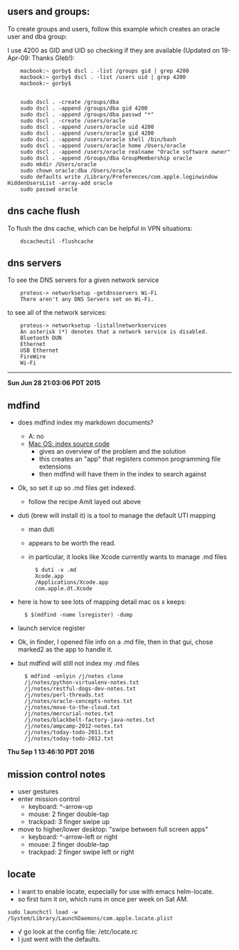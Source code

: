 ## users and groups:

To create groups and users, follow this example which creates an oracle user and dba group:

I use 4200 as GID and UID so checking if they are available (Updated on 19-Apr-09: Thanks Gleb!):

        macbook:~ gorby$ dscl . -list /groups gid | grep 4200
        macbook:~ gorby$ dscl . -list /users uid | grep 4200
        macbook:~ gorby$


        sudo dscl . -create /groups/dba
        sudo dscl . -append /groups/dba gid 4200
        sudo dscl . -append /groups/dba passwd "*"
        sudo dscl . -create /users/oracle
        sudo dscl . -append /users/oracle uid 4200
        sudo dscl . -append /users/oracle gid 4200
        sudo dscl . -append /users/oracle shell /bin/bash
        sudo dscl . -append /users/oracle home /Users/oracle
        sudo dscl . -append /users/oracle realname "Oracle software owner"
        sudo dscl . -append /Groups/dba GroupMembership oracle
        sudo mkdir /Users/oracle
        sudo chown oracle:dba /Users/oracle
        sudo defaults write /Library/Preferences/com.apple.loginwindow HiddenUsersList -array-add oracle
        sudo passwd oracle

## dns cache flush

To flush the dns cache, which can be helpful in VPN situations:

        dscacheutil -flushcache

## dns servers

To see the DNS servers for a given network service

        proteus-> networksetup -getdnsservers Wi-Fi
        There aren't any DNS Servers set on Wi-Fi.

to see all of the network services:

        proteus-> networksetup -listallnetworkservices
        An asterisk (*) denotes that a network service is disabled.
        Bluetooth DUN
        Ethernet
        USB Ethernet
        FireWire
        Wi-Fi

----

**Sun Jun 28 21:03:06 PDT 2015**

## mdfind

- does mdfind index my markdown documents?
    - A: no
    - [Mac OS: index source code](http://amitp.blogspot.com/2014/06/mac-os-index-source-code.html)
        - gives an overview of the problem and the solution
        - this creates an "app" that registers common programming file extensions
        - then mdfind will have them in the index to search against

- Ok, so set it up so .md files get indexed.
    - follow the recipe Amit layed out above

- duti (brew will install it) is a tool to manage the *d*efault UTI mapping
    - man duti
    - appears to be worth the read.
    - in particular, it looks like Xcode currently wants to manage .md files

            $ duti -x .md
            Xcode.app
            /Applications/Xcode.app
            com.apple.dt.Xcode

- here is how to see lots of mapping detail mac os x keeps:

        $ $(mdfind -name lsregister) -dump

- launch service register

- Ok, in finder, I opened file info on a .md file, then in that gui, chose marked2 as
  the app to handle it.

- but mdfind will still not index my .md files

        $ mdfind -onlyin /j/notes clone
        /j/notes/python-virtualenv-notes.txt
        /j/notes/restful-dogs-dev-notes.txt
        /j/notes/perl-threads.txt
        /j/notes/oracle-concepts-notes.txt
        /j/notes/move-to-the-cloud.txt
        /j/notes/mercurial-notes.txt
        /j/notes/blackbelt-factory-java-notes.txt
        /j/notes/ampcamp-2012-notes.txt
        /j/notes/today-todo-2011.txt
        /j/notes/today-todo-2012.txt

**Thu Sep  1 13:46:10 PDT 2016**

## mission control notes ##

- user gestures
- enter mission control
    - keyboard: ^-arrow-up
    - mouse: 2 finger double-tap
    - trackpad: 3 finger swipe up
- move to higher/lower desktop: "swipe between full screen apps"
    - keyboard: ^-arrow-left or right
    - mouse: 2 finger double-tap
    - trackpad: 2 finger swipe left or right

## locate ##

- I want to enable locate, especially for use with emacs helm-locate.
- so first turn it on, which runs in once per week on Sat AM.

```
sudo launchctl load -w /System/Library/LaunchDaemons/com.apple.locate.plist
```

- √ go look at the config file: /etc/locate.rc
- I just went with the defaults.
